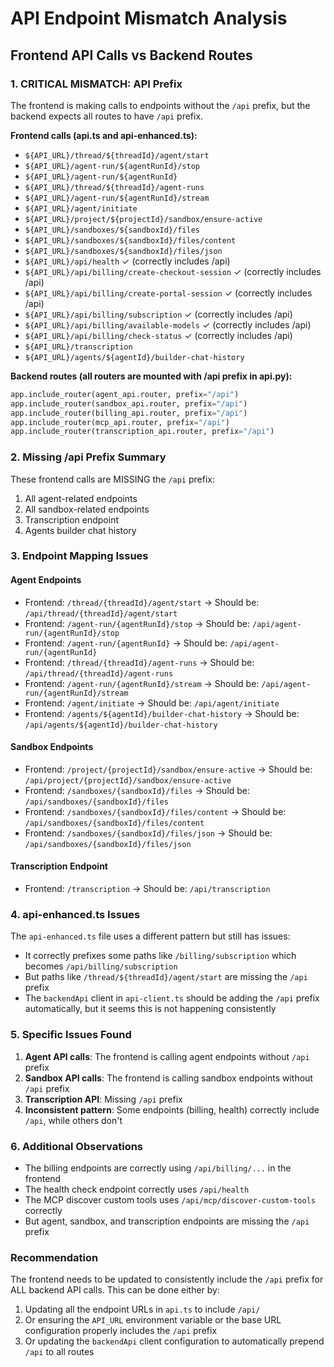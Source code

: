 # API Endpoint Mismatch Analysis

## Frontend API Calls vs Backend Routes

### 1. **CRITICAL MISMATCH: API Prefix**
The frontend is making calls to endpoints without the `/api` prefix, but the backend expects all routes to have `/api` prefix.

**Frontend calls (api.ts and api-enhanced.ts):**
- `${API_URL}/thread/${threadId}/agent/start`
- `${API_URL}/agent-run/${agentRunId}/stop`
- `${API_URL}/agent-run/${agentRunId}`
- `${API_URL}/thread/${threadId}/agent-runs`
- `${API_URL}/agent-run/${agentRunId}/stream`
- `${API_URL}/agent/initiate`
- `${API_URL}/project/${projectId}/sandbox/ensure-active`
- `${API_URL}/sandboxes/${sandboxId}/files`
- `${API_URL}/sandboxes/${sandboxId}/files/content`
- `${API_URL}/sandboxes/${sandboxId}/files/json`
- `${API_URL}/api/health` ✓ (correctly includes /api)
- `${API_URL}/api/billing/create-checkout-session` ✓ (correctly includes /api)
- `${API_URL}/api/billing/create-portal-session` ✓ (correctly includes /api)
- `${API_URL}/api/billing/subscription` ✓ (correctly includes /api)
- `${API_URL}/api/billing/available-models` ✓ (correctly includes /api)
- `${API_URL}/api/billing/check-status` ✓ (correctly includes /api)
- `${API_URL}/transcription`
- `${API_URL}/agents/${agentId}/builder-chat-history`

**Backend routes (all routers are mounted with /api prefix in api.py):**
```python
app.include_router(agent_api.router, prefix="/api")
app.include_router(sandbox_api.router, prefix="/api")
app.include_router(billing_api.router, prefix="/api")
app.include_router(mcp_api.router, prefix="/api")
app.include_router(transcription_api.router, prefix="/api")
```

### 2. **Missing /api Prefix Summary**

These frontend calls are MISSING the `/api` prefix:
1. All agent-related endpoints
2. All sandbox-related endpoints
3. Transcription endpoint
4. Agents builder chat history

### 3. **Endpoint Mapping Issues**

#### Agent Endpoints
- Frontend: `/thread/{threadId}/agent/start` → Should be: `/api/thread/{threadId}/agent/start`
- Frontend: `/agent-run/{agentRunId}/stop` → Should be: `/api/agent-run/{agentRunId}/stop`
- Frontend: `/agent-run/{agentRunId}` → Should be: `/api/agent-run/{agentRunId}`
- Frontend: `/thread/{threadId}/agent-runs` → Should be: `/api/thread/{threadId}/agent-runs`
- Frontend: `/agent-run/{agentRunId}/stream` → Should be: `/api/agent-run/{agentRunId}/stream`
- Frontend: `/agent/initiate` → Should be: `/api/agent/initiate`
- Frontend: `/agents/${agentId}/builder-chat-history` → Should be: `/api/agents/${agentId}/builder-chat-history`

#### Sandbox Endpoints
- Frontend: `/project/{projectId}/sandbox/ensure-active` → Should be: `/api/project/{projectId}/sandbox/ensure-active`
- Frontend: `/sandboxes/{sandboxId}/files` → Should be: `/api/sandboxes/{sandboxId}/files`
- Frontend: `/sandboxes/{sandboxId}/files/content` → Should be: `/api/sandboxes/{sandboxId}/files/content`
- Frontend: `/sandboxes/{sandboxId}/files/json` → Should be: `/api/sandboxes/{sandboxId}/files/json`

#### Transcription Endpoint
- Frontend: `/transcription` → Should be: `/api/transcription`

### 4. **api-enhanced.ts Issues**

The `api-enhanced.ts` file uses a different pattern but still has issues:
- It correctly prefixes some paths like `/billing/subscription` which becomes `/api/billing/subscription`
- But paths like `/thread/${threadId}/agent/start` are missing the `/api` prefix
- The `backendApi` client in `api-client.ts` should be adding the `/api` prefix automatically, but it seems this is not happening consistently

### 5. **Specific Issues Found**

1. **Agent API calls**: The frontend is calling agent endpoints without `/api` prefix
2. **Sandbox API calls**: The frontend is calling sandbox endpoints without `/api` prefix
3. **Transcription API**: Missing `/api` prefix
4. **Inconsistent pattern**: Some endpoints (billing, health) correctly include `/api`, while others don't

### 6. **Additional Observations**

- The billing endpoints are correctly using `/api/billing/...` in the frontend
- The health check endpoint correctly uses `/api/health`
- The MCP discover custom tools uses `/api/mcp/discover-custom-tools` correctly
- But agent, sandbox, and transcription endpoints are missing the `/api` prefix

### Recommendation

The frontend needs to be updated to consistently include the `/api` prefix for ALL backend API calls. This can be done either by:
1. Updating all the endpoint URLs in `api.ts` to include `/api/`
2. Or ensuring the `API_URL` environment variable or the base URL configuration properly includes the `/api` prefix
3. Or updating the `backendApi` client configuration to automatically prepend `/api` to all routes